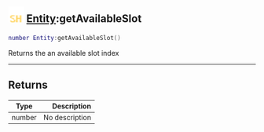 ## <img src="../../.gitbook/assets/shared.png" width="32" height="32" /> [Entity](../entity/README.md):getAvailableSlot

```lua
number Entity:getAvailableSlot()
```

Returns the an available slot index

------
## Returns

| Type   | Description |
| ------ | ----------: |
| number | No description |

